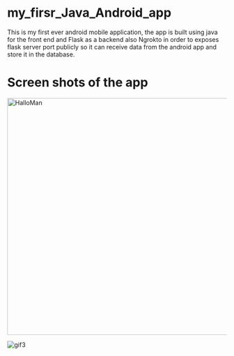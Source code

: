 # my_firsr_Java_Android_app
This is my first ever android mobile application, the app is built using java for the front end and Flask as a backend also Ngrokto in order to exposes flask server port publicly so it can receive data from the android app and store it in the database.


# Screen shots of the app

<img width="544" alt="HalloMan" src="https://user-images.githubusercontent.com/86019502/140390604-afbf7c6b-3a9c-40d5-b6a6-b8ba3c1febb3.PNG">

![gif3](https://user-images.githubusercontent.com/86019502/140392290-2e21371c-f7d7-4c05-90a2-a2638671b6bc.gif)

